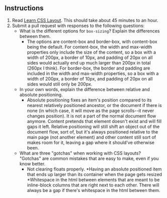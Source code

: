 Instructions
------------

1. Read [Learn CSS Layout](http://learnlayout.com). This should take about 45 minutes to an hour.
1. Submit a pull request with responses to the following questions:
    * What is the different options for `box-sizing`? Explain the differences between them.
      * The options are content-box and border-box, with content-box being the default. For content-box, the width and max-width properties only include the size of the content, so a box with a width of 200px, a border of 10px, and padding of 20px on all sides would actually end up much larger than 200px in total (260px I think). For border-box, the border and padding are included in the width and max-width properties, so a box with a width of 200px, a border of 10px, and padding of 20px on all sides would still only be 200px.
    * In your own words, explain the difference between relative and absolute positioning.
      * Absolute positioning fixes an item's position compared to its nearest relatively positioned ancestor, or the document if there is none (in which case, it will move as the page scrolls--it never changes position). It is not a part of the normal document flow anymore. Content pretends that element doesn't exist and will fill gaps it left. Relative positioning will still shift an object out of the document flow, sort of, but it's always positioned relative to the main page (not another element) and other content still sort of makes room for it, leaving a gap where it should've otherwise been.
    * What are three "gotchas" when working with CSS layouts? "Gotchas" are common mistakes that are easy to make, even if you know better.
      * Not clearing floats properly.
      *Having an absolute positioned item that ends up larger than its container when the page gets resized
      *Whitespace in the html between elements that are meant to be inline-block columns that are right next to each other. There will always be a gap if there's whitespace in the html between them.
